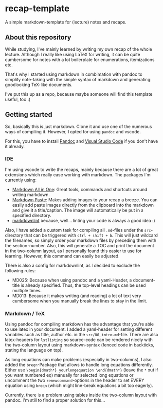 # recap-template

A simple markdown-template for (lecture) notes and recaps.

## About this repository

While studying, I've mainly learned by writing my own recap of the whole lecture. Although I really like using LaTeX for writing, it can be quite cumbersome for notes with a lot boilerplate for enumerations, itemizations etc.

That's why I started using markdown in combimation with pandoc to simplify note-taking with the simple syntax of markdown and generating goodlooking TeX-like documents.

I've put this up as a repo, because maybe someone will find this template useful, too :)

## Getting started

So, basically this is just markdown. Clone it and use one of the numerous ways of compiling it. However, I opted for using `pandoc` and vscode.

For this, you have to install [Pandoc](https://pandoc.org/) and [Visual Studio Code](https://code.visualstudio.com/) if you don't have it already.

### IDE

I'm using vscode to write the recaps, mainly because there are a lot of great extensions which really ease working with markdown. The packages I'm currently using:

- [Markdown All in One](https://marketplace.visualstudio.com/items?itemName=yzhang.markdown-all-in-one): Great tools, commands and shortcuts around writing markdown.
- [Markdown Paste](https://marketplace.visualstudio.com/items?itemName=telesoho.vscode-markdown-paste-image): Makes adding images to your recap a breeze. You can easily add paste images directly from the clipboard into the markdown and give it a title/caption. The image will automatically be put in a specified directory.
- [markdownlint](https://marketplace.visualstudio.com/items?itemName=DavidAnson.vscode-markdownlint) because, well... linting your code is always a good idea :)

Also, I have added a custom task for compiling all `.md`-files under the `src`-directory that can be triggered with `ctrl + shift + b`. This will just wildcard the filenames, so simply order your markdown files by preceding them with the section-number. Also, this will generate a TOC and print the document in the two-column layout, as I personally found this easier to use for learning. However, this command can easily be adjusted.

There is also a config for markdownlint, as I decided to exclude the following rules:

- MD025: Because when using pandoc and a yaml-Header, a document-title is already specified. Thus, the top-level headings can be used multiple times.
- MD013: Because it makes writing (and reading) a lot of text very cumbersome when you manually break the lines to stay in the limit.

### Markdown / TeX

Using pandoc for compiling markdown has the advantage that you're able to use latex in your document. I added a yaml-header for setting different variables such as title, author etc. in the `src/00_intro.md`-file. There are also latex-headers for `lstlisting` so source-code can be rendered nicely with the two-column layout using markdown-syntax (fenced code in backticks, stating the language on top).

As long equations can make problems (especially in two-columns), I also added the `breqn`-Package that allows to handle long equations differently. Either use `\begin{dmath*} yourlongequation \end{dmath*}` (leave the `*` out if you want numbered eq) manually for selected long equations or uncomment the two `renewcommand`-options in the header to set EVERY equation using `breqn` (which might line-break equations a bit too eagerly).

Currently, there is a problem using tables inside the two-column layout with pandoc. I'm still to find a proper solution for this...
